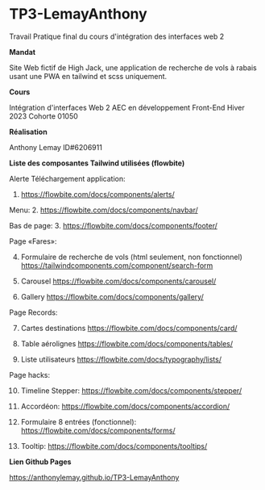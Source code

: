 # TP3-LemayAnthony
Travail Pratique final du cours d'intégration des interfaces web 2

**Mandat**

Site Web fictif de High Jack, une application de recherche de vols à rabais usant une PWA en tailwind et scss uniquement.

**Cours**

Intégration d'interfaces Web 2
AEC en développement Front-End Hiver 2023
Cohorte 01050

**Réalisation**

Anthony Lemay ID#6206911


**Liste des composantes Tailwind utilisées (flowbite)**

Alerte Téléchargement application:
1. https://flowbite.com/docs/components/alerts/


Menu:
2. https://flowbite.com/docs/components/navbar/

Bas de page:
3. https://flowbite.com/docs/components/footer/


Page «Fares»:

4. Formulaire de recherche de vols (html seulement, non fonctionnel)
https://tailwindcomponents.com/component/search-form


5. Carousel
https://flowbite.com/docs/components/carousel/


6. Gallery
https://flowbite.com/docs/components/gallery/


Page Records:

7. Cartes destinations
https://flowbite.com/docs/components/card/

8. Table aérolignes
https://flowbite.com/docs/components/tables/

9. Liste utilisateurs
https://flowbite.com/docs/typography/lists/


Page hacks:

10. Timeline Stepper:
https://flowbite.com/docs/components/stepper/

11. Accordéon:
https://flowbite.com/docs/components/accordion/

12. Formulaire 8 entrées (fonctionnel):
https://flowbite.com/docs/components/forms/

13. Tooltip:
https://flowbite.com/docs/components/tooltips/



**Lien Github Pages**

https://anthonylemay.github.io/TP3-LemayAnthony


